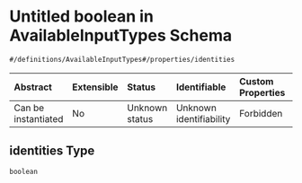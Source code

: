# Untitled boolean in AvailableInputTypes Schema

```txt
#/definitions/AvailableInputTypes#/properties/identities
```



| Abstract            | Extensible | Status         | Identifiable            | Custom Properties | Additional Properties | Access Restrictions | Defined In                                                                                                          |
| :------------------ | :--------- | :------------- | :---------------------- | :---------------- | :-------------------- | :------------------ | :------------------------------------------------------------------------------------------------------------------ |
| Can be instantiated | No         | Unknown status | Unknown identifiability | Forbidden         | Allowed               | none                | [schema.availableInputTypes.schema.json\*](../../out/schema.availableInputTypes.schema.json "open original schema") |

## identities Type

`boolean`
